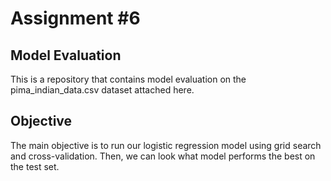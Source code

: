 # Assignment #6

## Model Evaluation

This is a repository that contains model evaluation on the pima_indian_data.csv dataset attached here. 


## Objective
The main objective is to run our logistic regression model using grid search and cross-validation. Then, we can look what model performs the best on the test set.


